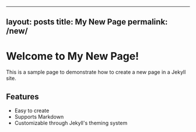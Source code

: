 
---
layout: posts
title: My New Page
permalink: /new/
---

# Welcome to My New Page!

This is a sample page to demonstrate how to create a new page in a Jekyll site.

## Features

- Easy to create
- Supports Markdown
- Customizable through Jekyll's theming system
